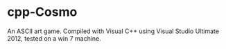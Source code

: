 # cpp-Cosmo
An ASCII art game.  Compiled with Visual C++ using Visual Studio Ultimate 2012, tested on a win 7 machine.
